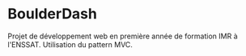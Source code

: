 # BoulderDash

Projet de développement web en première année de formation IMR à l'ENSSAT.
Utilisation du pattern MVC.
